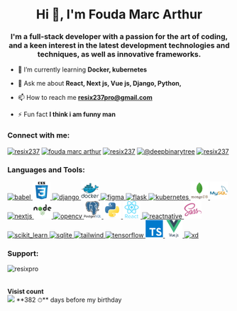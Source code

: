 
<h1 align="center">Hi 👋, I'm Fouda Marc Arthur</h1>
<h3 align="center">I'm a full-stack developer with a passion for the art of coding, and a keen interest in the latest development technologies and techniques, as well as innovative frameworks.</h3>

- 🌱 I’m currently learning **Docker, kubernetes**

- 💬 Ask me about **React, Next js, Vue js, Django, Python,**

- 📫 How to reach me **resix237pro@gmail.com**

- ⚡ Fun fact **I think i am funny man**

<h3 align="left">Connect with me:</h3>
<p align="left">
<a href="https://dev.to/resix237" target="blank"><img align="center" src="https://raw.githubusercontent.com/rahuldkjain/github-profile-readme-generator/master/src/images/icons/Social/devto.svg" alt="resix237" height="30" width="40" /></a>
<a href="https://linkedin.com/in/fouda marc arthur" target="blank"><img align="center" src="https://raw.githubusercontent.com/rahuldkjain/github-profile-readme-generator/master/src/images/icons/Social/linked-in-alt.svg" alt="fouda marc arthur" height="30" width="40" /></a>
<a href="https://codesandbox.com/resix237" target="blank"><img align="center" src="https://raw.githubusercontent.com/rahuldkjain/github-profile-readme-generator/master/src/images/icons/Social/codesandbox.svg" alt="resix237" height="30" width="40" /></a>
<a href="https://www.youtube.com/c/@deepbinarytree" target="blank"><img align="center" src="https://raw.githubusercontent.com/rahuldkjain/github-profile-readme-generator/master/src/images/icons/Social/youtube.svg" alt="@deepbinarytree" height="30" width="40" /></a>
<a href="https://www.hackerrank.com/resix237" target="blank"><img align="center" src="https://raw.githubusercontent.com/rahuldkjain/github-profile-readme-generator/master/src/images/icons/Social/hackerrank.svg" alt="resix237" height="30" width="40" /></a>
</p>

<h3 align="left">Languages and Tools:</h3>

<p align="left"> <a href="https://babeljs.io/" target="_blank" rel="noreferrer"> 
<img src="https://www.vectorlogo.zone/logos/babeljs/babeljs-icon.svg" alt="babel" width="40" height="40"/>
 </a> <a href="https://www.w3schools.com/css/" target="_blank" rel="noreferrer">
  <img src="https://raw.githubusercontent.com/devicons/devicon/master/icons/css3/css3-original-wordmark.svg" alt="css3" width="40" height="40"/>
   </a>
    <a href="https://www.djangoproject.com/" target="_blank" rel="noreferrer"> 
    <img src="https://cdn.worldvectorlogo.com/logos/django.svg" alt="django" width="40" height="40"/>
     </a> 
     <a href="https://www.docker.com/" target="_blank" rel="noreferrer">
      <img src="https://raw.githubusercontent.com/devicons/devicon/master/icons/docker/docker-original-wordmark.svg" alt="docker" width="40" height="40"/>
       </a>
        <a href="https://www.figma.com/" target="_blank" rel="noreferrer"> <img src="https://www.vectorlogo.zone/logos/figma/figma-icon.svg" alt="figma" width="40" height="40"/>
         </a>
          <a href="https://flask.palletsprojects.com/" target="_blank" rel="noreferrer">
           <img src="https://www.vectorlogo.zone/logos/pocoo_flask/pocoo_flask-icon.svg" alt="flask" width="40" height="40"/>
            </a> <a href="https://kubernetes.io" target="_blank" rel="noreferrer">
             <img src="https://www.vectorlogo.zone/logos/kubernetes/kubernetes-icon.svg" alt="kubernetes" width="40" height="40"/>
              </a> 
              <a href="https://www.mongodb.com/" target="_blank" rel="noreferrer">
               <img src="https://raw.githubusercontent.com/devicons/devicon/master/icons/mongodb/mongodb-original-wordmark.svg" alt="mongodb" width="40" height="40"/> 
               </a>
                <a href="https://www.mysql.com/" target="_blank" rel="noreferrer"> 
                <img src="https://raw.githubusercontent.com/devicons/devicon/master/icons/mysql/mysql-original-wordmark.svg" alt="mysql" width="40" height="40"/> 
                </a> 
                <a href="https://nextjs.org/" target="_blank" rel="noreferrer"> <img src="https://cdn.worldvectorlogo.com/logos/nextjs-2.svg" alt="nextjs" width="40" height="40"/>
                 </a> <a href="https://nodejs.org" target="_blank" rel="noreferrer">
                  <img src="https://raw.githubusercontent.com/devicons/devicon/master/icons/nodejs/nodejs-original-wordmark.svg" alt="nodejs" width="40" height="40"/>
                   </a>
                    <a href="https://opencv.org/" target="_blank" rel="noreferrer"> 
                    <img src="https://www.vectorlogo.zone/logos/opencv/opencv-icon.svg" alt="opencv" width="40" height="40"/> 
                    </a> <a href="https://www.postgresql.org" target="_blank" rel="noreferrer"> <img src="https://raw.githubusercontent.com/devicons/devicon/master/icons/postgresql/postgresql-original-wordmark.svg" alt="postgresql" width="40" height="40"/> </a> <a href="https://www.python.org" target="_blank" rel="noreferrer"> <img src="https://raw.githubusercontent.com/devicons/devicon/master/icons/python/python-original.svg" alt="python" width="40" height="40"/> </a> <a href="https://reactjs.org/" target="_blank" rel="noreferrer"> <img src="https://raw.githubusercontent.com/devicons/devicon/master/icons/react/react-original-wordmark.svg" alt="react" width="40" height="40"/> </a> <a href="https://reactnative.dev/" target="_blank" rel="noreferrer"> <img src="https://reactnative.dev/img/header_logo.svg" alt="reactnative" width="40" height="40"/> </a> <a href="https://sass-lang.com" target="_blank" rel="noreferrer"> <img src="https://raw.githubusercontent.com/devicons/devicon/master/icons/sass/sass-original.svg" alt="sass" width="40" height="40"/> </a> <a href="https://scikit-learn.org/" target="_blank" rel="noreferrer"> <img src="https://upload.wikimedia.org/wikipedia/commons/0/05/Scikit_learn_logo_small.svg" alt="scikit_learn" width="40" height="40"/> </a> <a href="https://www.sqlite.org/" target="_blank" rel="noreferrer"> <img src="https://www.vectorlogo.zone/logos/sqlite/sqlite-icon.svg" alt="sqlite" width="40" height="40"/> </a> <a href="https://tailwindcss.com/" target="_blank" rel="noreferrer"> <img src="https://www.vectorlogo.zone/logos/tailwindcss/tailwindcss-icon.svg" alt="tailwind" width="40" height="40"/> </a> <a href="https://www.tensorflow.org" target="_blank" rel="noreferrer"> <img src="https://www.vectorlogo.zone/logos/tensorflow/tensorflow-icon.svg" alt="tensorflow" width="40" height="40"/> </a> <a href="https://www.typescriptlang.org/" target="_blank" rel="noreferrer"> <img src="https://raw.githubusercontent.com/devicons/devicon/master/icons/typescript/typescript-original.svg" alt="typescript" width="40" height="40"/> </a> <a href="https://vuejs.org/" target="_blank" rel="noreferrer"> <img src="https://raw.githubusercontent.com/devicons/devicon/master/icons/vuejs/vuejs-original-wordmark.svg" alt="vuejs" width="40" height="40"/> </a> <a href="https://www.adobe.com/products/xd.html" target="_blank" rel="noreferrer"> <img src="https://cdn.worldvectorlogo.com/logos/adobe-xd.svg" alt="xd" width="40" height="40"/> </a> </p>

<h3 align="left">Support:</h3>
<p><a href="https://www.buymeacoffee.com/resixpro"> <img align="left" src="https://cdn.buymeacoffee.com/buttons/v2/default-yellow.png" height="50" width="210" alt="resixpro" /></a></p><br><br>
<br><b> Visist count </b><br>
<img src="https://profile-counter.glitch.me/resix237/count.svg" />
**382  ⏱** days before my birthday

